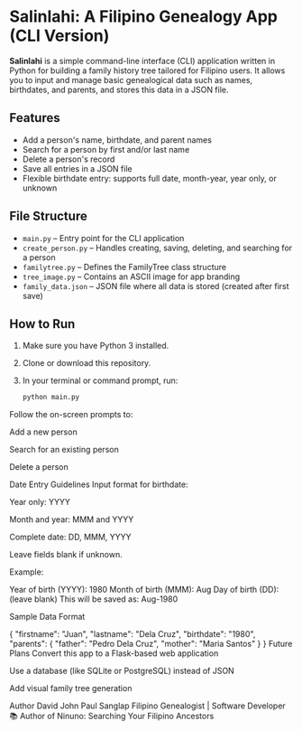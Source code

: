 # Salinlahi: A Filipino Genealogy App (CLI Version)

**Salinlahi** is a simple command-line interface (CLI) application written in Python for building a family history tree tailored for Filipino users. It allows you to input and manage basic genealogical data such as names, birthdates, and parents, and stores this data in a JSON file.

## Features

- Add a person's name, birthdate, and parent names
- Search for a person by first and/or last name
- Delete a person's record
- Save all entries in a JSON file
- Flexible birthdate entry: supports full date, month-year, year only, or unknown

## File Structure

- `main.py` – Entry point for the CLI application
- `create_person.py` – Handles creating, saving, deleting, and searching for a person
- `familytree.py` – Defines the FamilyTree class structure
- `tree_image.py` – Contains an ASCII image for app branding
- `family_data.json` – JSON file where all data is stored (created after first save)

## How to Run

1. Make sure you have Python 3 installed.
2. Clone or download this repository.
3. In your terminal or command prompt, run:

   ```bash
   python main.py
Follow the on-screen prompts to:

Add a new person

Search for an existing person

Delete a person

Date Entry Guidelines
Input format for birthdate:

Year only: YYYY

Month and year: MMM and YYYY

Complete date: DD, MMM, YYYY

Leave fields blank if unknown.

Example:

Year of birth (YYYY): 1980
Month of birth (MMM): Aug
Day of birth (DD): (leave blank)
This will be saved as: Aug-1980

Sample Data Format

{
  "firstname": "Juan",
  "lastname": "Dela Cruz",
  "birthdate": "1980",
  "parents": {
    "father": "Pedro Dela Cruz",
    "mother": "Maria Santos"
  }
}
Future Plans
Convert this app to a Flask-based web application

Use a database (like SQLite or PostgreSQL) instead of JSON

Add visual family tree generation

Author
David John Paul Sanglap
Filipino Genealogist | Software Developer
📚 Author of Ninuno: Searching Your Filipino Ancestors

